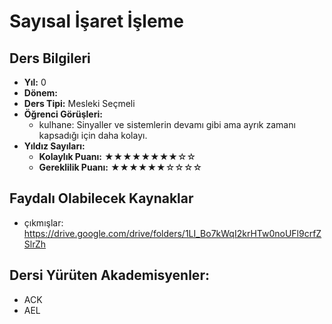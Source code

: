 # Sayısal İşaret İşleme

## Ders Bilgileri

- **Yıl:** 0
- **Dönem:** 
- **Ders Tipi:** Mesleki Seçmeli
- **Öğrenci Görüşleri:**
  - kulhane: Sinyaller ve sistemlerin devamı gibi ama ayrık zamanı kapsadığı için daha kolayı.
- **Yıldız Sayıları:**
  - **Kolaylık Puanı:** ★★★★★★★★☆☆
  - **Gereklilik Puanı:** ★★★★★★☆☆☆☆


## Faydalı Olabilecek Kaynaklar

- çıkmışlar: https://drive.google.com/drive/folders/1LI_Bo7kWqI2krHTw0noUFl9crfZSlrZh

## Dersi Yürüten Akademisyenler:
- ACK
- AEL
